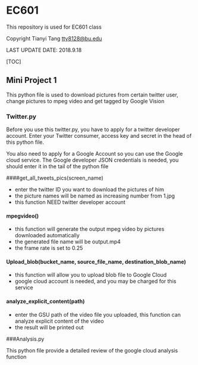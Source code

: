 # EC601
This repository is used for EC601 class

Copyright Tianyi Tang tty8128@bu.edu

LAST UPDATE DATE:  2018.9.18

[TOC]

## Mini Project 1

This python file is used to download pictures from certain twitter user, change pictures to mpeg video and get tagged by Google Vision

### Twitter.py

Before you use this twitter.py, you have to apply for a twitter developer account. Enter your Twitter consumer, access key and secret in the head of this python file.

You also need to apply for a Google Account so you can use the Google cloud service.  The Google developer JSON credentials is needed, you should enter it in the tail of the python file

####get_all_tweets_pics(screen_name)

- enter the twitter ID you want to download the pictures of him
- the picture names will be named as increasing number from 1.jpg
- this function NEED twitter developer account

#### mpegvideo()

- this function will generate the output mpeg video by pictures downloaded automatically
- the generated file name will be output.mp4
- the frame rate is set to 0.25

#### Upload_blob(bucket_name, source_file_name, destination_blob_name)

- this function will allow you to upload blob file to Google Cloud
- google cloud account is needed, and you may be charged for this service

#### analyze_explicit_content(path)

- enter the GSU path of the video file you uploaded, this function can analyze explicit content of the video
- the result will be printed out

###Analysis.py

This python file provide a detailed review of the google cloud analysis function